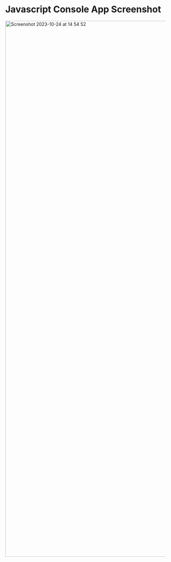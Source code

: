# Javascript Console App Screenshot 



<img width="1680" alt="Screenshot 2023-10-24 at 14 54 52" src="https://github.com/Thisaintkrupaa/Console-Finances/assets/115632825/ac94a91b-8f31-44ec-b2ce-6842e70a07ae">
